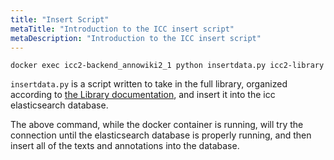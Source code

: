 ```yaml
---
title: "Insert Script"
metaTitle: "Introduction to the ICC insert script"
metaDescription: "Introduction to the ICC insert script"
---
```


```
docker exec icc2-backend_annowiki2_1 python insertdata.py icc2-library
```

`insertdata.py` is a script written to take in the full library, organized
according to [the Library documentation](/library), and insert it into the icc
elasticsearch database.

The above command, while the docker container is running, will try the
connection until the elasticsearch database is properly running, and then insert
all of the texts and annotations into the database.

